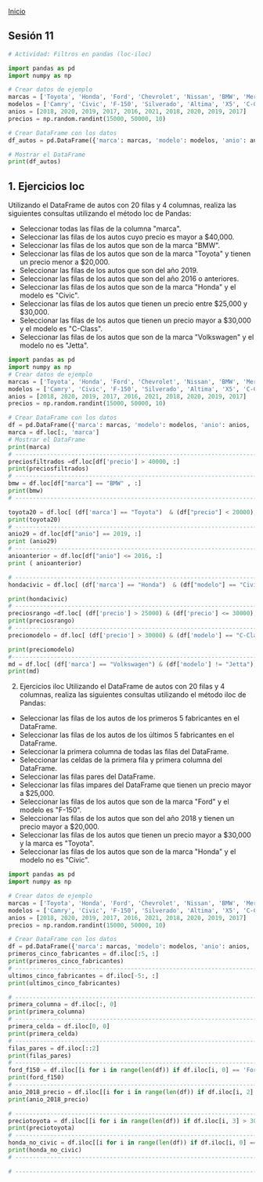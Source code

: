<!-- No borrar o modificar -->
[Inicio](./index.md)

## Sesión 11 


<!-- Su documentación aquí -->




```python
# Actividad: Filtros en pandas (loc-iloc)

import pandas as pd
import numpy as np

# Crear datos de ejemplo
marcas = ['Toyota', 'Honda', 'Ford', 'Chevrolet', 'Nissan', 'BMW', 'Mercedes-Benz', 'Audi', 'Volkswagen', 'Hyundai']
modelos = ['Camry', 'Civic', 'F-150', 'Silverado', 'Altima', 'X5', 'C-Class', 'A4', 'Jetta', 'Elantra']
anios = [2018, 2020, 2019, 2017, 2016, 2021, 2018, 2020, 2019, 2017]
precios = np.random.randint(15000, 50000, 10)

# Crear DataFrame con los datos
df_autos = pd.DataFrame({'marca': marcas, 'modelo': modelos, 'anio': anios, 'precio': precios})

# Mostrar el DataFrame
print(df_autos)
```

## 1. Ejercicios loc
Utilizando el DataFrame de autos con 20 filas y 4 columnas, realiza las siguientes consultas utilizando el método loc de Pandas:

- Seleccionar todas las filas de la columna "marca".
- Seleccionar las filas de los autos cuyo precio es mayor a $40,000.
- Seleccionar las filas de los autos que son de la marca "BMW".
- Seleccionar las filas de los autos que son de la marca "Toyota" y tienen un precio menor a $20,000.
- Seleccionar las filas de los autos que son del año 2019.
- Seleccionar las filas de los autos que son del año 2016 o anteriores.
- Seleccionar las filas de los autos que son de la marca "Honda" y el modelo es "Civic".
- Seleccionar las filas de los autos que tienen un precio entre $25,000 y $30,000.
- Seleccionar las filas de los autos que tienen un precio mayor a $30,000 y el modelo es "C-Class".
- Seleccionar las filas de los autos que son de la marca "Volkswagen" y el modelo no es "Jetta".


```python 
import pandas as pd
import numpy as np
# Crear datos de ejemplo
marcas = ['Toyota', 'Honda', 'Ford', 'Chevrolet', 'Nissan', 'BMW', 'Mercedes-Benz', 'Audi', 'Volkswagen', 'Hyundai']
modelos = ['Camry', 'Civic', 'F-150', 'Silverado', 'Altima', 'X5', 'C-Class', 'A4', 'Jetta', 'Elantra']
anios = [2018, 2020, 2019, 2017, 2016, 2021, 2018, 2020, 2019, 2017]
precios = np.random.randint(15000, 50000, 10)

# Crear DataFrame con los datos
df = pd.DataFrame({'marca': marcas, 'modelo': modelos, 'anio': anios, 'precio': precios})
marca = df.loc[:, 'marca']
# Mostrar el DataFrame
print(marca)
# -----------------------------------------------------------------------------------------------------------------------------------------------
preciosfiltrados =df.loc[df['precio'] > 40000, :]
print(preciosfiltrados)
# -----------------------------------------------------------------------------------------------------------------------------------------------
bmw = df.loc[df["marca"] == "BMW" , :]
print(bmw)
# -----------------------------------------------------------------------------------------------------------------------------------------------

toyota20 = df.loc[ (df['marca'] == "Toyota")  & (df["precio"] < 20000), :]
print(toyota20)
# -----------------------------------------------------------------------------------------------------------------------------------------------
anio29 = df.loc[df["anio"] == 2019, :]
print (anio29)
# -----------------------------------------------------------------------------------------------------------------------------------------------
anioanterior = df.loc[df["anio"] <= 2016, :]
print ( anioanterior)

# -----------------------------------------------------------------------------------------------------------------------------------------------
hondacivic = df.loc[ (df['marca'] == "Honda")  & (df["modelo"] == "Civic"), :]

print(hondacivic)
# -----------------------------------------------------------------------------------------------------------------------------------------------
preciosrango =df.loc[ (df['precio'] > 25000) & (df['precio'] <= 30000), :]
print(preciosrango)
# -------------------------------------------------------------------------------------------------------
preciomodelo = df.loc[ (df['precio'] > 30000) & (df['modelo'] == "C-Class"), :]

print(preciomodelo)
#--------------------------------------------------------------------------------------------------------
md = df.loc[ (df['marca'] == "Volkswagen") & (df['modelo'] != "Jetta"), :]
print(md)
```

2. Ejercicios iloc
Utilizando el DataFrame de autos con 20 filas y 4 columnas, realiza las siguientes consultas utilizando el método iloc de Pandas:

- Seleccionar las filas de los autos de los primeros 5 fabricantes en el DataFrame.
- Seleccionar las filas de los autos de los últimos 5 fabricantes en el DataFrame.
- Seleccionar la primera columna de todas las filas del DataFrame.
- Seleccionar las celdas de la primera fila y primera columna del DataFrame.
- Seleccionar las filas pares del DataFrame.
- Seleccionar las filas impares del DataFrame que tienen un precio mayor a $25,000.
- Seleccionar las filas de los autos que son de la marca "Ford" y el modelo es "F-150".
- Seleccionar las filas de los autos que son del año 2018 y tienen un precio mayor a $20,000.
- Seleccionar las filas de los autos que tienen un precio mayor a $30,000 y la marca es "Toyota".
- Seleccionar las filas de los autos que son de la marca "Honda" y el modelo no es "Civic".

```python
import pandas as pd
import numpy as np

# Crear datos de ejemplo
marcas = ['Toyota', 'Honda', 'Ford', 'Chevrolet', 'Nissan', 'BMW', 'Mercedes-Benz', 'Audi', 'Volkswagen', 'Hyundai']
modelos = ['Camry', 'Civic', 'F-150', 'Silverado', 'Altima', 'X5', 'C-Class', 'A4', 'Jetta', 'Elantra']
anios = [2018, 2020, 2019, 2017, 2016, 2021, 2018, 2020, 2019, 2017]
precios = np.random.randint(15000, 50000, 10)

# Crear DataFrame con los datos
df = pd.DataFrame({'marca': marcas, 'modelo': modelos, 'anio': anios, 'precio': precios})
primeros_cinco_fabricantes = df.iloc[:5, :]
print(primeros_cinco_fabricantes)
# -----------------------------------------------------------------------------------------------------------------------------------------------
ultimos_cinco_fabricantes = df.iloc[-5:, :]
print(ultimos_cinco_fabricantes)

# -----------------------------------------------------------------------------------------------------------------------------------------------
primera_columna = df.iloc[:, 0]
print(primera_columna)
# -----------------------------------------------------------------------------------------------------------------------------------------------
primera_celda = df.iloc[0, 0]
print(primera_celda)
# -----------------------------------------------------------------------------------------------------------------------------------------------
filas_pares = df.iloc[::2]
print(filas_pares)
# -----------------------------------------------------------------------------------------------------------------------------------------------
ford_f150 = df.iloc[[i for i in range(len(df)) if df.iloc[i, 0] == 'Ford' and df.iloc[i, 1] == 'F-150'], :]
print(ford_f150)
# -----------------------------------------------------------------------------------------------------------------------------------------------
anio_2018_precio = df.iloc[[i for i in range(len(df)) if df.iloc[i, 2] == 2018 and df.iloc[i, 3] > 20000], :]
print(anio_2018_precio)

# -----------------------------------------------------------------------------------------------------------------------------------------------
preciotoyota = df.iloc[[i for i in range(len(df)) if df.iloc[i, 3] > 30000 and df.iloc[i, 0] == 'Toyota'], :]
print(preciotoyota)
# -----------------------------------------------------------------------------------------------------------------------------------------------
honda_no_civic = df.iloc[[i for i in range(len(df)) if df.iloc[i, 0] == 'Honda' and df.iloc[i, 1] != 'Civic'], :]
print(honda_no_civic)
# -----------------------------------------------------------------------------------------------------------------------------------------------

# -----------------------------------------------------------------------------------------------------------------------------------------------

```


